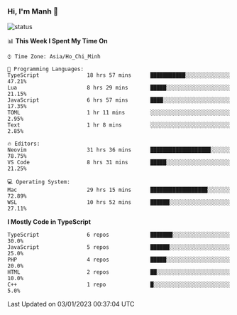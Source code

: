 ### Hi, I'm Manh 👋

![status](https://badge.stateful.com/manhhn01/status.svg)

<!--START_SECTION:waka-->
📊 **This Week I Spent My Time On** 

```text
⌚︎ Time Zone: Asia/Ho_Chi_Minh

💬 Programming Languages: 
TypeScript               18 hrs 57 mins      ███████████░░░░░░░░░░░░░░   47.21% 
Lua                      8 hrs 29 mins       █████░░░░░░░░░░░░░░░░░░░░   21.15% 
JavaScript               6 hrs 57 mins       ████░░░░░░░░░░░░░░░░░░░░░   17.35% 
TOML                     1 hr 11 mins        ░░░░░░░░░░░░░░░░░░░░░░░░░   2.95% 
Text                     1 hr 8 mins         ░░░░░░░░░░░░░░░░░░░░░░░░░   2.85%

🔥 Editors: 
Neovim                   31 hrs 36 mins      ███████████████████░░░░░░   78.75% 
VS Code                  8 hrs 31 mins       █████░░░░░░░░░░░░░░░░░░░░   21.25%

💻 Operating System: 
Mac                      29 hrs 15 mins      ██████████████████░░░░░░░   72.89% 
WSL                      10 hrs 52 mins      ██████░░░░░░░░░░░░░░░░░░░   27.11%

```

**I Mostly Code in TypeScript** 

```text
TypeScript               6 repos             ███████░░░░░░░░░░░░░░░░░░   30.0% 
JavaScript               5 repos             ██████░░░░░░░░░░░░░░░░░░░   25.0% 
PHP                      4 repos             █████░░░░░░░░░░░░░░░░░░░░   20.0% 
HTML                     2 repos             ██░░░░░░░░░░░░░░░░░░░░░░░   10.0% 
C++                      1 repo              █░░░░░░░░░░░░░░░░░░░░░░░░   5.0%

```



 Last Updated on 03/01/2023 00:37:04 UTC
<!--END_SECTION:waka-->
